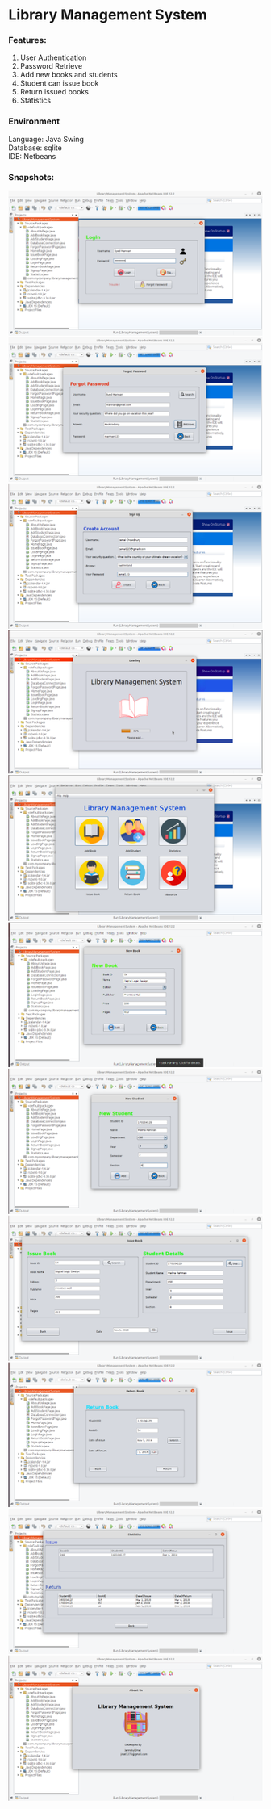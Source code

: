 # Library Management System
### Features:
1. User Authentication
2. Password Retrieve
3. Add new books and students
4. Student can issue book
5. Return issued books
6. Statistics

### Environment
Language: Java Swing<br>
Database: sqlite<br>
IDE: Netbeans

### Snapshots:
<img src = "LibraryManagementSystem/imageLMS/login.png">
<img src = "LibraryManagementSystem/imageLMS/forgotPassword.png">
<img src = "LibraryManagementSystem/imageLMS/sign%20up.png">
<img src = "LibraryManagementSystem/imageLMS/loadingPage.png">
<img src = "LibraryManagementSystem/imageLMS/homePage.png">
<img src = "LibraryManagementSystem/imageLMS/addBook.png">
<img src = "LibraryManagementSystem/imageLMS/addStudent.png">
<img src = "LibraryManagementSystem/imageLMS/issueBook.png">
<img src = "LibraryManagementSystem/imageLMS/returnBook.png">
<img src = "LibraryManagementSystem/imageLMS/statistics.png">
<img src = "LibraryManagementSystem/imageLMS/aboutUs.png">
